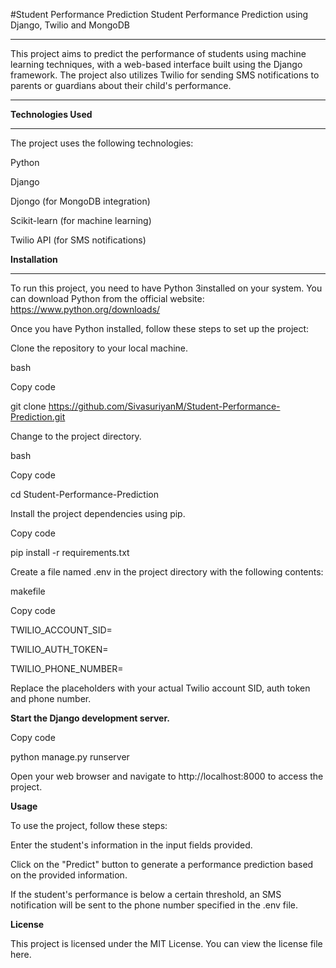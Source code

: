 #Student Performance Prediction
Student Performance Prediction using Django, Twilio and MongoDB
***
This project aims to predict the performance of students using machine learning techniques, with a web-based interface built using the Django framework. The project also utilizes Twilio for sending SMS notifications to parents or guardians about their child's performance.
***
**Technologies Used**
***
The project uses the following technologies:

Python 

Django

Djongo (for MongoDB integration)

Scikit-learn (for machine learning)

Twilio API (for SMS notifications)


**Installation**
***

To run this project, you need to have Python 3installed on your system. You can download Python from the official website: https://www.python.org/downloads/


Once you have Python installed, follow these steps to set up the project:

Clone the repository to your local machine.

bash

Copy code

git clone https://github.com/SivasuriyanM/Student-Performance-Prediction.git

Change to the project directory.

bash

Copy code

cd Student-Performance-Prediction

Install the project dependencies using pip.

Copy code

pip install -r requirements.txt

Create a file named .env in the project directory with the following contents:

makefile

Copy code

TWILIO_ACCOUNT_SID=<your-twilio-account-sid>

TWILIO_AUTH_TOKEN=<your-twilio-auth-token>

TWILIO_PHONE_NUMBER=<your-twilio-phone-number>


Replace the placeholders with your actual Twilio account SID, auth token and phone number.


**Start the Django development server.**
 

Copy code

python manage.py runserver

Open your web browser and navigate to http://localhost:8000 to access the project.

**Usage**

To use the project, follow these steps:


Enter the student's information in the input fields provided.

Click on the "Predict" button to generate a performance prediction based on the provided information.

If the student's performance is below a certain threshold, an SMS notification will be sent to the phone number specified in the .env file.


**License**

This project is licensed under the MIT License. You can view the license file here.



